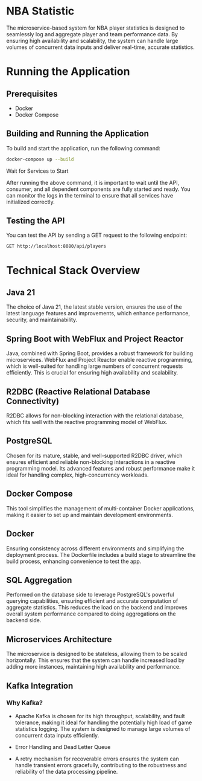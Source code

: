# NBA Statistic

The microservice-based system for NBA player statistics is designed to seamlessly log and aggregate player and team performance data. By ensuring high availability and scalability, the system can handle large volumes of concurrent data inputs and deliver real-time, accurate statistics.

# Running the Application

## Prerequisites
- Docker
- Docker Compose

## Building and Running the Application

To build and start the application, run the following command:

```bash
docker-compose up --build
```

Wait for Services to Start

After running the above command, it is important to wait until the API, consumer, and all dependent components are fully 
started and ready. You can monitor the logs in the terminal to ensure that all services have initialized correctly.

## Testing the API

You can test the API by sending a GET request to the following endpoint:

```
GET http://localhost:8080/api/players
```

# Technical Stack Overview

## Java 21
The choice of Java 21, the latest stable version, ensures the use of the latest language features and improvements, which enhance performance, security, and maintainability.

## Spring Boot with WebFlux and Project Reactor
Java, combined with Spring Boot, provides a robust framework for building microservices. WebFlux and Project Reactor enable reactive programming, which is well-suited for handling large numbers of concurrent requests efficiently. This is crucial for ensuring high availability and scalability.

## R2DBC (Reactive Relational Database Connectivity)
R2DBC allows for non-blocking interaction with the relational database, which fits well with the reactive programming model of WebFlux.

## PostgreSQL
Chosen for its mature, stable, and well-supported R2DBC driver, which ensures efficient and reliable non-blocking interactions in a reactive programming model. Its advanced features and robust performance make it ideal for handling complex, high-concurrency workloads.

## Docker Compose
This tool simplifies the management of multi-container Docker applications, making it easier to set up and maintain development environments.

## Docker
Ensuring consistency across different environments and simplifying the deployment process. The Dockerfile includes a build stage to streamline the build process, enhancing convenience to test the app.

## SQL Aggregation
Performed on the database side to leverage PostgreSQL's powerful querying capabilities, ensuring efficient and accurate computation of aggregate statistics. This reduces the load on the backend and improves overall system performance compared to doing aggregations on the backend side.

## Microservices Architecture
The microservice is designed to be stateless, allowing them to be scaled horizontally. This ensures that the system can handle increased load by adding more instances, maintaining high availability and performance.

## Kafka Integration

### Why Kafka?

- Apache Kafka is chosen for its high throughput, scalability, and fault tolerance, making it ideal for handling the potentially high load of game statistics logging. The system is designed to manage large volumes of concurrent data inputs efficiently.

- Error Handling and Dead Letter Queue

- A retry mechanism for recoverable errors ensures the system can handle transient errors gracefully, contributing to the robustness and reliability of the data processing pipeline.